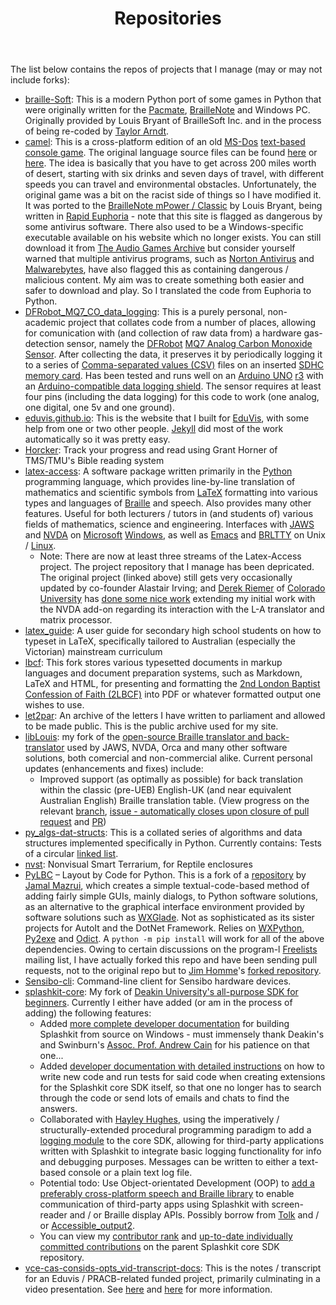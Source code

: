 ﻿---
layout: page
title: Repositories
description: "My software projects and package repositories (or repos)"
permalink: /repos/
---

The list below contains the repos of projects that I manage (may or may not include forks):
* [braille-Soft](https://github.com/njsch/braille-Soft): This is a modern Python port of some games in Python that were originally written for the [Pacmate](https://support.freedomscientific.com/Products/Blindness/PACMateProductFamily), [BrailleNote]((http://support.humanware.com/en-usa/support/other_products/braillenote)) and Windows PC.  Originally provided by Louis Bryant of BrailleSoft Inc. and in the process of being re-coded by [Taylor Arndt](https://github.com/tayarndt/).
* [camel](https://github.com/njsch/camel/): This is a cross-platform edition of an old [MS-Dos](https://kb.iu.edu/d/aguh) [text-based console game](https://siouxsays.wordpress.com/2016/07/04/your-camel-is-burning-across-the-desert-sands/).  The original language source files can be found [here](http://www.sparforte.com/sparforte15/examples/camel.html) or [here](https://raw.githubusercontent.com/lwiest/BASICCompiler/master/samples/CAMEL.BAS).  The idea is basically that you have to get across 200 miles worth of desert, starting with six drinks and seven days of travel, with different speeds you can travel and environmental obstacles.  Unfortunately, the original game was a bit on the racist side of things so I have modified it.  It was ported to the [BrailleNote mPower / Classic](http://support.humanware.com/en-usa/support/other_products/braillenote) by Louis Bryant, being written in [Rapid Euphoria](https://www.rapideuphoria.com/) - note that this site is flagged as dangerous by some antivirus software.  There also used to be a Windows-specific executable available on his website which no longer exists.  You can still download it from [The Audio Games Archive](https://www.agarchive.net/pages/devs/braillesoft.html) but consider yourself warned that multiple antivirus programs, such as [Norton Antivirus](https://au.norton.com/) and [Malwarebytes](https://www.malwarebytes.com/), have also flagged this as containing dangerous / malicious content.  My aim was to create something both easier and safer to download and play.  So I translated the code from Euphoria to Python.
* [DFRobot_MQ7_CO_data_logging](https://github.com/njsch/DFRobot_MQ7_CO_data_logging): This is a purely personal, non-academic project that collates code from a number of places, allowing for comunication with (and collection of raw data from) a hardware gas-detection sensor, namely the [DFRobot](https://www.dfrobot.com/) [MQ7 Analog Carbon Monoxide Sensor](https://core-electronics.com.au/analog-carbon-monoxide-sensor-mq7.html).  After collecting the data, it preserves it by periodically logging it to a series of [Comma-separated values (CSV)](https://www.csvreader.com/csv_format.php) files on an inserted [SDHC memory card](https://kb.sandisk.com/app/answers/detail/a_id/2520/~/sd%2Fsdhc%2Fsdxc-specifications-and-compatibility).  Has been tested and runs well on an [Arduino UNO](https://www.arduino.cc/en/Guide/ArduinoUno) [r3](https://store.arduino.cc/usa/arduino-uno-rev3) with an [Arduino-compatible data logging shield](https://www.jaycar.com.au/arduino-compatible-data-logging-shield/p/XC4536).  The sensor requires at least four pins (including the data logging) for this code to work (one analog, one digital, one 5v and one ground).
* [eduvis.github.io](https://github.com/eduvis/eduvis.github.io/): This is the website that I built for [EduVis](http://eduvis.com.au/), with some help from one or two other people.  [Jekyll](https://jekyllrb.com/) did most of the work automatically so it was pretty easy.
* [Horcker](https://github.com/njsch/horcker): Track your progress and read using Grant Horner of TMS/TMU's Bible reading system
* [latex-access](http://latex-access.sourceforge.net/): A software package written primarily in the [Python](https://www.python.org) programming language, which provides line-by-line translation of mathematics and scientific symbols from [LaTeX](https://www.latex-project.org/) formatting into various types and languages of [Braille](https://en.wikipedia.org/wiki/Braille) and speech.  Also provides many other features.  Useful for both lecturers / tutors in (and students of) various fields of mathematics, science and engineering.  Interfaces with [JAWS](https://www.freedomscientific.com/products/software/jaws/) and [NVDA](https://www.nvaccess.org/) on [Microsoft](https://www.microsoft.com/) [Windows](https://www.microsoft.com/windows/), as well as [Emacs](https://www.gnu.org/software/emacs/) and [BRLTTY](http://mielke.cc/brltty/) on Unix / [Linux](https://www.linuxfoundation.org/).
  * Note: There are now at least three streams of the Latex-Access project.  The project repository that I manage has been depricated.  The original project (linked above) still gets very occasionally updated by co-founder Alastair Irving; and [Derek Riemer](https://derekriemer.com/) of [Colorado University](https://www.colorado.edu/) has [done some nice work](https://github.com/derekriemer/latex-access-matrix) extending my initial work with the NVDA add-on regarding its interaction with the L-A translator and matrix processor.
* [latex_guide](https://github.com/eduvis/latex_guide): A user guide for secondary high school students on how to typeset in LaTeX, specifically tailored to Australian (especially the Victorian) mainstream curriculum
* [lbcf](https://github.com/njsch/lbcf/): This fork stores various typesetted documents in markup languages and document preparation systems, such as Markdown, LaTeX and HTML, for presenting and formatting the [2nd London Baptist Confession of Faith (2LBCF)](https://njschmidt.id.au/1689lbc/) into PDF or whatever formatted output one wishes to use.
* [let2par](https://github.com/njsch/let2par): An archive of the letters I have written to parliament and allowed to be made public. This is the public archive used for my site.
* [libLouis](https://github.com/njsch/liblouis/): my fork of the [open-source Braille translator and back-translator](http://liblouis.org/) used by JAWS, NVDA, Orca and many other software solutions, both comercial and non-commercial alike.  Current personal updates (enhancements and fixes) include:
  - Improved support (as optimally as possible) for back translation within the classic (pre-UEB) English-UK (and near equivalent Australian English) Braille translation table. (View progress on the relevant [branch](https://github.com/njsch/liblouis/tree/njsch_issue_972), [issue - automatically closes upon closure of pull request](https://github.com/liblouis/liblouis/issues/972) and [PR](https://github.com/liblouis/liblouis/pull/1017))
* [py_algs-dat-structs](https://github.com/njsch/py_algs-dat-structs/): This is a collated series of algorithms and data structures implemented specifically in Python.  Currently contains: Tests of a circular [linked list](https://realpython.com/linked-lists-python/).
* [nvst](https://github.com/njsch/nvst): Nonvisual Smart Terrarium, for Reptile enclosures
* [PyLBC](https://github.com/njsch/PyLBC/) &ndash; Layout by Code for Python.  This is a fork of a [repository](https://github.com/jamalmazrui/pyLbc/) by [Jamal Mazrui](http://www.empowermentzone.com/), which creates a simple textual-code-based method of adding fairly simple GUIs, mainly dialogs, to Python software solutions, as an alternative to the graphical interface environment provided by software solutions such as [WXGlade](http://wxglade.sourceforge.net/).  Not as sophisticated as its sister projects for AutoIt and the DotNet Framework.  Relies on [WXPython](https://wxpython.org/), [Py2exe](http://py2exe.org/) and [Odict](https://pypi.org/project/odict/).  A ```python -m pip install``` will work for all of the above dependencies.  Owing to certain discussions on the program-l [Freelists](https://www.freelists.org/) mailing list, I have actually forked this repo and have been sending pull requests, not to the original repo but to [Jim Homme](https://www.jimhomme.com/)'s [forked repository](https://github.com/jhomme/pyLbc).
* [Sensibo-cli](https://github.com/njsch/sensibo-cli): Command-line client for Sensibo hardware devices.
* [splashkit-core](https://github.com/njsch/splashkit-core): My fork of [Deakin University's all-purpose SDK for beginners](https://www.splashkit.io/).  Currently I either have added (or am in the process of adding) the following features:
  - Added [more complete developer documentation](https://github.com/splashkit/splashkit-core/pull/121) for building Splashkit from source on Windows - must immensely thank Deakin's and Swinburn's [Assoc. Prof. Andrew Cain](https://www.deakin.edu.au/about-deakin/people/andrew-cain) for his patience on that one...
  - Added [developer documentation with detailed instructions](https://github.com/splashkit/splashkit-core/pull/137) on how to write new code and run tests for said code when creating extensions for the Splashkit core SDK itself, so that one no longer has to search through the code or send lots of emails and chats to find the answers.
  - Collaborated with [Hayley Hughes](https://blog.foxes.systems/about/), using the imperatively / structurally-extended procedural programming paradigm to add a [logging module](https://github.com/njsch/splashkit-core/tree/logging) to the core SDK, allowing for third-party applications written with Splashkit to integrate basic logging functionality for info and debugging purposes.  Messages can be written to either a text-based console or a plain text log file.
  - Potential todo: Use Object-orientated Development (OOP) to [add a preferably cross-platform speech and Braille library](https://github.com/splashkit/splashkit-core/issues/113) to enable communication of third-party apps using Splashkit with screen-reader and / or Braille display APIs.  Possibly borrow from [Tolk](https://github.com/dkager/tolk) and / or [Accessible_output2](https://github.com/ctoth/accessible_output2).
  - You can view my [contributor rank](https://github.com/splashkit/splashkit-core/graphs/contributors) and [up-to-date individually committed contributions](https://github.com/splashkit/splashkit-core/commits?author=njsch) on the parent Splashkit core SDK repository.
* [vce-cas-consids-opts_vid-transcript-docs](https://github.com/eduvis/vce-cas-consids-opts_vid-transcript-docs/): This is the notes / transcript for an Eduvis / PRACB-related funded project, primarily culminating in a video presentation.  See [here](https://njsch.github.io/eduvis) and [here](https://eduvis.com.au/projects) for more information.
